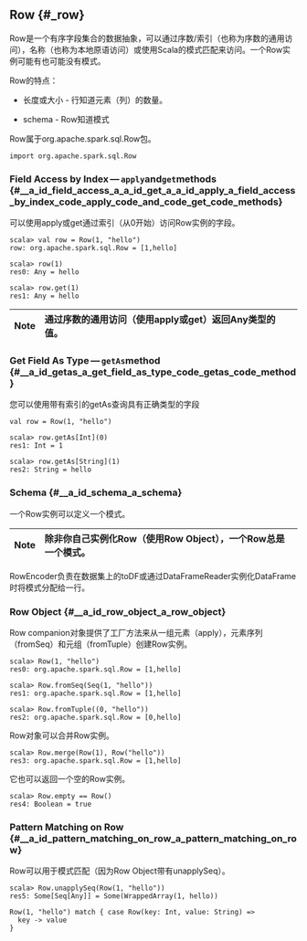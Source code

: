 ## Row {#_row}

Row是一个有序字段集合的数据抽象，可以通过序数/索引（也称为序数的通用访问），名称（也称为本地原语访问）或使用Scala的模式匹配来访问。一个Row实例可能有也可能没有模式。

Row的特点：

* 长度或大小 - 行知道元素（列）的数量。

* schema - Row知道模式

Row属于org.apache.spark.sql.Row包。

```
import org.apache.spark.sql.Row
```

### Field Access by Index — `apply`and`get`methods {#__a_id_field_access_a_a_id_get_a_a_id_apply_a_field_access_by_index_code_apply_code_and_code_get_code_methods}

可以使用apply或get通过索引（从0开始）访问Row实例的字段。

```
scala> val row = Row(1, "hello")
row: org.apache.spark.sql.Row = [1,hello]

scala> row(1)
res0: Any = hello

scala> row.get(1)
res1: Any = hello
```

| Note | 通过序数的通用访问（使用apply或get）返回Any类型的值。 |
| :---: | :--- |


### Get Field As Type — `getAs`method {#__a_id_getas_a_get_field_as_type_code_getas_code_method}

您可以使用带有索引的getAs查询具有正确类型的字段

```
val row = Row(1, "hello")

scala> row.getAs[Int](0)
res1: Int = 1

scala> row.getAs[String](1)
res2: String = hello
```

### Schema {#__a_id_schema_a_schema}

一个Row实例可以定义一个模式。

| Note | 除非你自己实例化Row（使用Row Object），一个Row总是一个模式。 |
| :---: | :--- |


RowEncoder负责在数据集上的toDF或通过DataFrameReader实例化DataFrame时将模式分配给一行。

### Row Object {#__a_id_row_object_a_row_object}

Row companion对象提供了工厂方法来从一组元素（apply），元素序列（fromSeq）和元组（fromTuple）创建Row实例。

```
scala> Row(1, "hello")
res0: org.apache.spark.sql.Row = [1,hello]

scala> Row.fromSeq(Seq(1, "hello"))
res1: org.apache.spark.sql.Row = [1,hello]

scala> Row.fromTuple((0, "hello"))
res2: org.apache.spark.sql.Row = [0,hello]
```

Row对象可以合并Row实例。

```
scala> Row.merge(Row(1), Row("hello"))
res3: org.apache.spark.sql.Row = [1,hello]
```

它也可以返回一个空的Row实例。

```
scala> Row.empty == Row()
res4: Boolean = true
```

### Pattern Matching on Row {#__a_id_pattern_matching_on_row_a_pattern_matching_on_row}

Row可以用于模式匹配（因为Row Object带有unapplySeq）。

```
scala> Row.unapplySeq(Row(1, "hello"))
res5: Some[Seq[Any]] = Some(WrappedArray(1, hello))

Row(1, "hello") match { case Row(key: Int, value: String) =>
  key -> value
}
```





